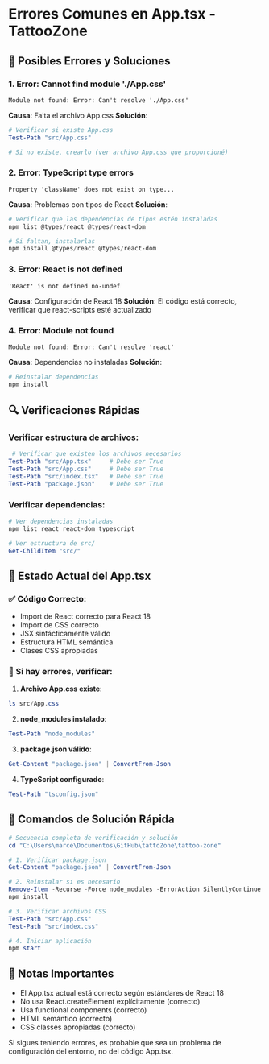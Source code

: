 # Errores Comunes en App.tsx - TattooZone

## 🚨 Posibles Errores y Soluciones

### 1. Error: Cannot find module './App.css'
```
Module not found: Error: Can't resolve './App.css'
```

**Causa**: Falta el archivo App.css
**Solución**:
```powershell
# Verificar si existe App.css
Test-Path "src/App.css"

# Si no existe, crearlo (ver archivo App.css que proporcioné)
```

### 2. Error: TypeScript type errors
```
Property 'className' does not exist on type...
```

**Causa**: Problemas con tipos de React
**Solución**:
```powershell
# Verificar que las dependencias de tipos estén instaladas
npm list @types/react @types/react-dom

# Si faltan, instalarlas
npm install @types/react @types/react-dom
```

### 3. Error: React is not defined
```
'React' is not defined no-undef
```

**Causa**: Configuración de React 18
**Solución**: El código está correcto, verificar que react-scripts esté actualizado

### 4. Error: Module not found
```
Module not found: Error: Can't resolve 'react'
```

**Causa**: Dependencias no instaladas
**Solución**:
```powershell
# Reinstalar dependencias
npm install
```

## 🔍 Verificaciones Rápidas

### Verificar estructura de archivos:
```powershell
_# Verificar que existen los archivos necesarios
Test-Path "src/App.tsx"     # Debe ser True
Test-Path "src/App.css"     # Debe ser True
Test-Path "src/index.tsx"   # Debe ser True
Test-Path "package.json"    # Debe ser True
```

### Verificar dependencias:
```powershell
# Ver dependencias instaladas
npm list react react-dom typescript

# Ver estructura de src/
Get-ChildItem "src/"
```

## 🎯 Estado Actual del App.tsx

### ✅ Código Correcto:
- Import de React correcto para React 18
- Import de CSS correcto
- JSX sintácticamente válido
- Estructura HTML semántica
- Clases CSS apropiadas

### 🔧 Si hay errores, verificar:

1. **Archivo App.css existe**:
```powershell
ls src/App.css
```

2. **node_modules instalado**:
```powershell
Test-Path "node_modules"
```

3. **package.json válido**:
```powershell
Get-Content "package.json" | ConvertFrom-Json
```

4. **TypeScript configurado**:
```powershell
Test-Path "tsconfig.json"
```

## 🚀 Comandos de Solución Rápida

```powershell
# Secuencia completa de verificación y solución
cd "C:\Users\marce\Documentos\GitHub\tattoZone\tattoo-zone"

# 1. Verificar package.json
Get-Content "package.json" | ConvertFrom-Json

# 2. Reinstalar si es necesario
Remove-Item -Recurse -Force node_modules -ErrorAction SilentlyContinue
npm install

# 3. Verificar archivos CSS
Test-Path "src/App.css"
Test-Path "src/index.css"

# 4. Iniciar aplicación
npm start
```

## 📝 Notas Importantes

- El App.tsx actual está correcto según estándares de React 18
- No usa React.createElement explícitamente (correcto)
- Usa functional components (correcto)
- HTML semántico (correcto)
- CSS classes apropiadas (correcto)

Si sigues teniendo errores, es probable que sea un problema de configuración del entorno, no del código App.tsx.
